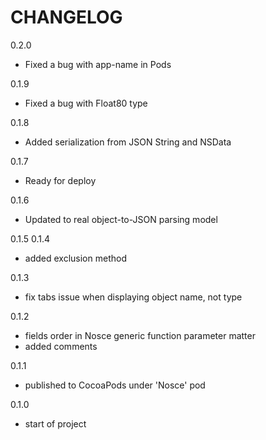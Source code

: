 CHANGELOG
=========

0.2.0
 - Fixed a bug with app-name in Pods

0.1.9
 - Fixed a bug with Float80 type

0.1.8
 - Added serialization from JSON String and NSData

0.1.7
 - Ready for deploy

0.1.6
 - Updated to real object-to-JSON parsing model

0.1.5
0.1.4
 - added exclusion method

0.1.3
 - fix tabs issue when displaying object name, not type

0.1.2
 - fields order in Nosce generic function parameter matter
 - added comments

0.1.1
 - published to CocoaPods under 'Nosce' pod

0.1.0
  - start of project
